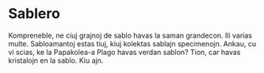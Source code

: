# Sablero

Kompreneble, ne ciuj grajnoj de sablo havas la saman grandecon. Ili varias
multe. Sabloamantoj estas tiuj, kiuj kolektas sablajn specimenojn. Ankau, cu vi
scias, ke la Papakolea-a Plago havas verdan sablon? Tion, car havas kristalojn
en la sablo. Kiu ajn.
